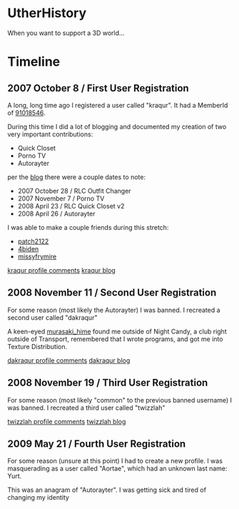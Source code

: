 # UtherHistory

When you want to support a 3D world...

# Timeline

## 2007 October 8 / First User Registration

A long, long time ago I registered a user called "kraqur". It had a MemberId of [91018546](91018546/91018546_google-search-profile-dates.pdf).

During this time I did a lot of blogging and documented my creation of two very important contributions:
- Quick Closet
- Porno TV
- Autorayter

per the [blog](91018546/blog.pdf) there were a couple dates to note:
- 2007 October 28 / RLC Outfit Changer
- 2007 November 7 / Porno TV
- 2008 April 23 / RLC Quick Closet v2
- 2008 April 26 / Autorayter

I was able to make a couple friends during this stretch:
- [patch2122](https://www.utherverse.com/net/profile/view_profile.aspx?MemberId=90659692)
- [4biden](https://www.utherverse.com/net/profile/view_profile.aspx?MemberId=91311133)
- [missyfrymire](https://www.utherverse.com/net/profile/view_profile.aspx?MemberId=90872029)

[kraqur profile comments](https://www.utherverse.com/net/profile/all_PComments.aspx?MemberId=91018546)
[kraqur blog](https://www.utherverse.com/Net/blog/view_blog.aspx?viewLogMId=91018546)

## 2008 November 11 / Second User Registration

For some reason (most likely the Autorayter) I was banned. I recreated a second user called "dakraqur"

A keen-eyed [murasaki_hime](https://www.utherverse.com/net/profile/view_profile.aspx?MemberId=90834244) found me outside of Night Candy, a club right outside of Transport, remembered that I wrote programs, and got me into Texture Distribution.

[dakraqur profile comments](https://www.utherverse.com/net/profile/all_PComments.aspx?MemberId=92016862)
[dakraqur blog](https://www.utherverse.com/Net/blog/view_blog.aspx?viewLogMId=92016862)

## 2008 November 19 / Third User Registration

For some reason (most likely "common" to the previous banned username) I was banned. I recreated a third user called "twizzlah"

[twizzlah profile comments](https://www.utherverse.com/net/profile/all_PComments.aspx?MemberId=92446698)
[twizzlah blog](https://www.utherverse.com/Net/blog/view_blog.aspx?viewLogMId=92446698)

## 2009 May 21 / Fourth User Registration

For some reason (unsure at this point) I had to create a new profile. I was masquerading as a user called "Aortae", which had an unknown last name: Yurt.

This was an anagram of "Autorayter". I was getting sick and tired of changing my identity
